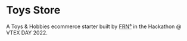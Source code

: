 # Toys Store

A Toys & Hobbies ecommerce starter built by [FRN³](https://frncomunicacao.com.br/) in the Hackathon @ VTEX DAY 2022.

